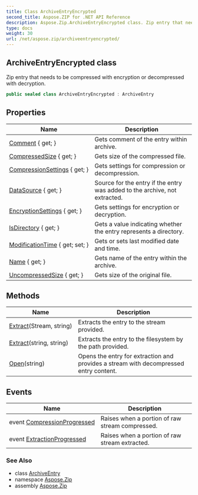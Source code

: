```yaml
---
title: Class ArchiveEntryEncrypted
second_title: Aspose.ZIP for .NET API Reference
description: Aspose.Zip.ArchiveEntryEncrypted class. Zip entry that needs to be compressed with encryption or decompressed with decryption
type: docs
weight: 30
url: /net/aspose.zip/archiveentryencrypted/
---
```

## ArchiveEntryEncrypted class

Zip entry that needs to be compressed with encryption or decompressed with decryption.

```csharp
public sealed class ArchiveEntryEncrypted : ArchiveEntry
```

## Properties

| Name | Description |
| --- | --- |
| [Comment](../../aspose.zip/archiveentry/comment/) { get; } | Gets comment of the entry within archive. |
| [CompressedSize](../../aspose.zip/archiveentry/compressedsize/) { get; } | Gets size of the compressed file. |
| [CompressionSettings](../../aspose.zip/archiveentry/compressionsettings/) { get; } | Gets settings for compression or decompression. |
| [DataSource](../../aspose.zip/archiveentry/datasource/) { get; } | Source for the entry if the entry was added to the archive, not extracted. |
| [EncryptionSettings](../../aspose.zip/archiveentryencrypted/encryptionsettings/) { get; } | Gets settings for encryption or decryption. |
| [IsDirectory](../../aspose.zip/archiveentry/isdirectory/) { get; } | Gets a value indicating whether the entry represents a directory. |
| [ModificationTime](../../aspose.zip/archiveentry/modificationtime/) { get; set; } | Gets or sets last modified date and time. |
| [Name](../../aspose.zip/archiveentry/name/) { get; } | Gets name of the entry within the archive. |
| [UncompressedSize](../../aspose.zip/archiveentry/uncompressedsize/) { get; } | Gets size of the original file. |

## Methods

| Name | Description |
| --- | --- |
| [Extract](../../aspose.zip/archiveentry/extract/)(Stream, string) | Extracts the entry to the stream provided. |
| [Extract](../../aspose.zip/archiveentry/extract/)(string, string) | Extracts the entry to the filesystem by the path provided. |
| [Open](../../aspose.zip/archiveentry/open/)(string) | Opens the entry for extraction and provides a stream with decompressed entry content. |

## Events

| Name | Description |
| --- | --- |
| event [CompressionProgressed](../../aspose.zip/archiveentry/compressionprogressed/) | Raises when a portion of raw stream compressed. |
| event [ExtractionProgressed](../../aspose.zip/archiveentry/extractionprogressed/) | Raises when a portion of raw stream extracted. |

### See Also

* class [ArchiveEntry](../archiveentry/)
* namespace [Aspose.Zip](../../aspose.zip/)
* assembly [Aspose.Zip](../../)


